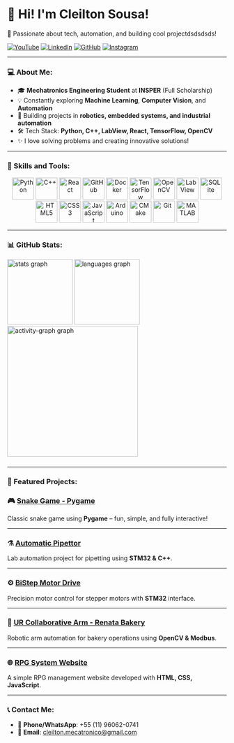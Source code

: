 # 👋 Hi! I'm Cleilton Sousa!  

🚀 Passionate about tech, automation, and building cool projectdsdsdsds!  

[![YouTube](https://img.shields.io/badge/YouTube-red?style=for-the-badge&logo=youtube&logoColor=white)](https://www.youtube.com/@CleiltonSousa-hw6fj) 
[![LinkedIn](https://img.shields.io/badge/LinkedIn-blue?style=for-the-badge&logo=linkedin&logoColor=white)](https://www.linkedin.com/in/cleiltonss/) 
[![GitHub](https://img.shields.io/badge/GitHub-black?style=for-the-badge&logo=github&logoColor=white)](https://github.com/Cleiltonss) 
[![Instagram](https://img.shields.io/badge/Instagram-E4405F?style=for-the-badge&logo=instagram&logoColor=white)](https://www.instagram.com/cleilton.ss/)  

---

### 💻 About Me:
- 🎓 **Mechatronics Engineering Student** at **INSPER** (Full Scholarship)  
- 💡 Constantly exploring **Machine Learning**, **Computer Vision**, and **Automation**  
- 🔧 Building projects in **robotics, embedded systems, and industrial automation**  
- 🛠️ Tech Stack: **Python, C++, LabView, React, TensorFlow, OpenCV**  
- ✨ I love solving problems and creating innovative solutions!  

---

### 🚀 Skills and Tools:
<p align="center">
  <img src="https://cdn.jsdelivr.net/gh/devicons/devicon/icons/python/python-original.svg" width="50" alt="Python"/>
  <img src="https://cdn.jsdelivr.net/gh/devicons/devicon/icons/cplusplus/cplusplus-original.svg" width="50" alt="C++"/>
  <img src="https://cdn.jsdelivr.net/gh/devicons/devicon/icons/react/react-original.svg" width="50" alt="React"/>
  <img src="https://cdn.jsdelivr.net/gh/devicons/devicon/icons/github/github-original.svg" width="50" alt="GitHub"/>
  <img src="https://cdn.jsdelivr.net/gh/devicons/devicon/icons/docker/docker-original.svg" width="50" alt="Docker"/>
  <img src="https://cdn.jsdelivr.net/gh/devicons/devicon/icons/tensorflow/tensorflow-original.svg" width="50" alt="TensorFlow"/>
  <img src="https://cdn.jsdelivr.net/gh/devicons/devicon/icons/opencv/opencv-original.svg" width="50" alt="OpenCV"/>
  <img src="https://cdn.jsdelivr.net/gh/devicons/devicon/icons/labview/labview-original.svg" width="50" alt="LabView"/>
  <img src="https://cdn.jsdelivr.net/gh/devicons/devicon/icons/sqlite/sqlite-original.svg" width="50" alt="SQLite"/>
  <img src="https://cdn.jsdelivr.net/gh/devicons/devicon/icons/html5/html5-original.svg" width="50" alt="HTML5"/>
  <img src="https://cdn.jsdelivr.net/gh/devicons/devicon/icons/css3/css3-original.svg" width="50" alt="CSS3"/>
  <img src="https://cdn.jsdelivr.net/gh/devicons/devicon/icons/javascript/javascript-original.svg" width="50" alt="JavaScript"/>
  <img src="https://cdn.jsdelivr.net/gh/devicons/devicon/icons/arduino/arduino-original.svg" width="50" alt="Arduino"/>
  <img src="https://cdn.jsdelivr.net/gh/devicons/devicon/icons/cmake/cmake-original.svg" width="50" alt="CMake"/>
  <img src="https://cdn.jsdelivr.net/gh/devicons/devicon/icons/git/git-original.svg" width="50" alt="Git"/>
  <img src="https://cdn.jsdelivr.net/gh/devicons/devicon/icons/matlab/matlab-original.svg" width="50" alt="MATLAB"/>
</p>

---

### 📊 GitHub Stats:
<div align="left">
  <img src="https://github-readme-stats.vercel.app/api?username=Cleiltonss&hide_title=false&hide_rank=false&show_icons=true&include_all_commits=true&count_private=true&disable_animations=false&theme=nightowl&locale=en&hide_border=false&order=1" height="150" alt="stats graph"  />
  <img src="https://github-readme-stats.vercel.app/api/top-langs?username=Cleiltonss&locale=en&hide_title=false&layout=compact&card_width=320&langs_count=5&theme=nightowl&hide_border=false&order=2" height="150" alt="languages graph"  />
  <img src="https://github-readme-activity-graph.vercel.app/graph?username=Cleiltonss&radius=16&theme=nightowl&area=true&order=5" height="300" alt="activity-graph graph"  />
</div>

###

---

### 🚧 Featured Projects:

### 🎮 [Snake Game - Pygame](https://github.com/Cleiltonss/Pygame-2021.2)  
Classic snake game using **Pygame** – fun, simple, and fully interactive!  

---

### ⚗️ [Automatic Pipettor](https://github.com/Cleiltonss/PM_Pipeta_Automatica)  
Lab automation project for pipetting using **STM32 & C++**.  

---

### ⚙️ [BiStep Motor Drive](https://github.com/Cleiltonss/PM_Pipeta_Automatica)  
Precision motor control for stepper motors with **STM32** interface.  

---

### 🤖 [UR Collaborative Arm - Renata Bakery](https://github.com/Cleiltonss/UR_Colaborativo_RenataBakery)  
Robotic arm automation for bakery operations using **OpenCV & Modbus**.  

---

### 🌐 [RPG System Website](https://github.com/Cleiltonss/WebSite_SystemRPG)  
A simple RPG management website developed with **HTML, CSS, JavaScript**.  

---

### 📞 Contact Me:
- 📱 **Phone/WhatsApp**: +55 (11) 96062-0741  
- 📩 **Email**: cleilton.mecatronico@gmail.com  
